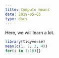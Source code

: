 ```yaml
---
title: Compute means
date: 2019-05-05
type: docs
---
```


Here, we will learn a lot.

```r
library(tidyverse)
mean(c(1, 2, 3, 4))
for(i in 1:10){}
```
